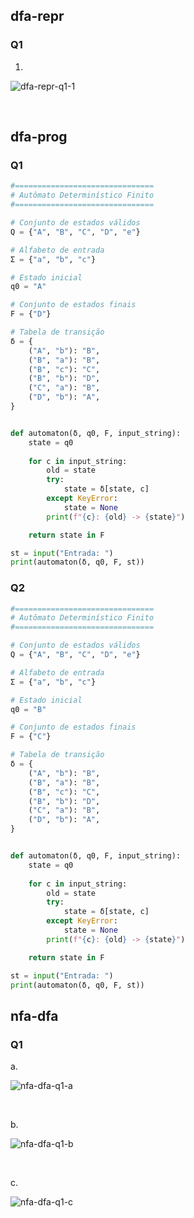 ## dfa-repr

### Q1

1. 

![dfa-repr-q1-1](dfa-repr-q1-1.jpg)

<br>

## dfa-prog 


### Q1

```python
#===============================
# Autômato Determinístico Finito
#===============================

# Conjunto de estados válidos
Q = {"A", "B", "C", "D", "e"}

# Alfabeto de entrada
Σ = {"a", "b", "c"}

# Estado inicial
q0 = "A"

# Conjunto de estados finais
F = {"D"}

# Tabela de transição
δ = {
    ("A", "b"): "B",
    ("B", "a"): "B",
    ("B", "c"): "C",
    ("B", "b"): "D",
    ("C", "a"): "B",
    ("D", "b"): "A",
}


def automaton(δ, q0, F, input_string):
    state = q0
    
    for c in input_string:
        old = state
        try:
            state = δ[state, c]
        except KeyError:
            state = None
        print(f"{c}: {old} -> {state}")

    return state in F

st = input("Entrada: ")
print(automaton(δ, q0, F, st))
```

### Q2

```python
#===============================
# Autômato Determinístico Finito
#===============================

# Conjunto de estados válidos
Q = {"A", "B", "C", "D", "e"}

# Alfabeto de entrada
Σ = {"a", "b", "c"}

# Estado inicial
q0 = "B"

# Conjunto de estados finais
F = {"C"}

# Tabela de transição
δ = {
    ("A", "b"): "B",
    ("B", "a"): "B",
    ("B", "c"): "C",
    ("B", "b"): "D",
    ("C", "a"): "B",
    ("D", "b"): "A",
}


def automaton(δ, q0, F, input_string):
    state = q0
    
    for c in input_string:
        old = state
        try:
            state = δ[state, c]
        except KeyError:
            state = None
        print(f"{c}: {old} -> {state}")

    return state in F

st = input("Entrada: ")
print(automaton(δ, q0, F, st))
```

## nfa-dfa

### Q1

a.

![nfa-dfa-q1-a](nfa-dfa-q1-a.jpg)

<br>

b. 

![nfa-dfa-q1-b](nfa-dfa-q1-b.jpg)

<br>

c. 

![nfa-dfa-q1-c](nfa-dfa-q1-c.jpg)


